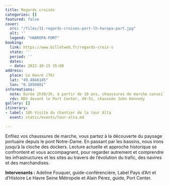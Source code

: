 ```yaml
---
title: Regards croisés
categories: []
featured: false
cover:
  src: "/files/31-regards-croises-port-lh-haropa-port.jpg"
  alt: ''
  legend: "©HAROPA-PORT"
booking:
  link: https://www.billetweb.fr/regards-crois-s
  state: ''
  period: ''
  dates:
  - date: 2022-10-15 15:00
address:
  place: Le Havre (76)
  lat: "49.4846145"
  lon: "0.1050881"
informations:
  note: Durée 2h30/3h, à partir de 10 ans, chaussures de marche conseillées
  rdv: RDV devant le Port Center, 49-51, chaussée John Kennedy
gallery: []
itinerary:
- label: 10h Visite du chantier de la tour Alta
  event: static/events/tour-alta.md

---
```

Enfilez vos chaussures de marche, vous partez à la découverte du paysage portuaire depuis le pont Notre-Dame. En passant par les bassins, nous irons jusqu’à la cloche des dockers. Lecture actuelle et approche historique se confrontent et vous accompagnent, pour regarder autrement et comprendre les infrastructures et les sites au travers de l’évolution du trafic, des navires et des marchandises.

**Intervenants :** Adeline Fouquer, guide-conférencière, Label Pays d’Art et d’Histoire Le Havre Seine Métropole et Alain Pérez, guide, Port Center.